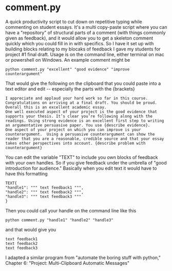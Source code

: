 # comment.py
A quick productivity script to cut down on repetitive typing while commenting on student essays. It's a multi copy-paste script where you can have a "repository" of structural parts of a comment (with things commonly given as feedback), and it would allow you to get a skeleton comment quickly which you could fill in in with specifics. So I have it set up with building blocks relating to my blocaks of feedback I gave my students for project #1 final draft. Usage is on the command line, either terminal on mac or powershell on Windows. An example comment might be 

	python comment.py "excellent" "good evidence" "improve counterargument"

That would give the following on the clipboard that you could paste into a text editor and edit -- especially the parts with the {brackets}

	I appreciate and applaud your hard work so far in this course. Congratulations on arriving at a final draft. You should be proud. Overall this is an excellent academic essay. 
	One well executed aspect of your project is the good evidence that supports your thesis. It’s clear you’re following along with the readings. Using strong evidence is an excellent first step to writing an argumentative persuasive paper. You use {describe evidence}. 
	One aspect of your project on which you can improve is your counterargument.  Using a persuasive counterargument can show the reader that you are a reasonable, credible source and that your essay takes other perspectives into account. {describe problem with counterargument}


You can edit the variable "TEXT" to include you own blocks of feedback with your own handles. So if you give feedback under the umbrella of "good introduction for audience." Basically when you edit text it would have to have this formatting

	TEXT{
	"handle1": """ text feedback1 """,
	"handle2": """ text feedback2 """,
	"handle3": """ text feedback3 """
	}
	
Then you could call your handle on the command line like this

	python comment.py "handle1" "handle2" "handle3"

and that would give you

	text feedback1
	text feedback2
	text feedback3


I adapted a similar program from "automate the boring stuff with python," Chapter 6: "Project: Multi-Clipboard Automatic Messages"
